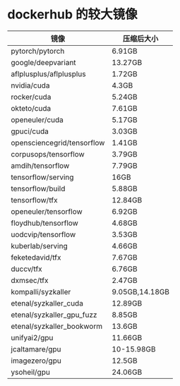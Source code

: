 # dockerhub 的较大镜像

|镜像|      压缩后大小|
|--|--|
|pytorch/pytorch            |6.91GB             |
|google/deepvariant         |13.27GB            |
|aflplusplus/aflplusplus    |1.72GB             |
|nvidia/cuda                | 4.3GB             |
|rocker/cuda                | 5.24GB            |
|okteto/cuda                | 7.61GB            |
|openeuler/cuda             | 5.17GB            |
|gpuci/cuda                 | 3.03GB            |
|opensciencegrid/tensorflow | 1.41GB            |
|corpusops/tensorflow       | 3.79GB            |
|amdih/tensorflow           | 7.79GB            |
|tensorflow/serving         | 16GB              |
|tensorflow/build           | 5.88GB            |
|tensorflow/tfx             | 12.84GB           |
|openeuler/tensorflow       | 6.92GB            |
|floydhub/tensorflow        | 4.68GB            |
|uodcvip/tensorflow         | 3.53GB            |
|kuberlab/serving           | 4.66GB            |
|feketedavid/tfx            | 7.67GB            |
|duccv/tfx                  | 6.76GB            |
|dxmsec/tfx                 | 2.47GB            |
|kompalli/syzkaller         | 9.05GB,14.18GB    |
|etenal/syzkaller_cuda      | 12.89GB           |
|etenal/syzkaller_gpu_fuzz  | 8.85GB            |
|etenal/syzkaller_bookworm  | 13.6GB            |
|unifyai2/gpu               | 11.66GB           |
|jcaltamare/gpu             | 10-15.98GB        |
|imagezero/gpu              | 12.5GB            |
|ysoheil/gpu                | 24.06GB           |
